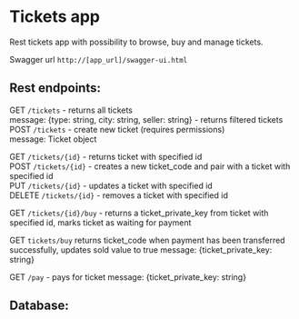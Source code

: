 # Tickets app

Rest tickets app with possibility to browse, buy and manage tickets.

Swagger url
`http://[app_url]/swagger-ui.html`

## Rest endpoints:

GET `/tickets` - returns all tickets  
message: {type: string, city: string, seller: string} - returns filtered tickets  
POST `/tickets` - create new ticket (requires permissions)  
message: Ticket object
    
GET `/tickets/{id}` - returns ticket with specified id  
POST `/tickets/{id}` - creates a new ticket_code and pair with a ticket with specified id  
PUT `/tickets/{id}` - updates a ticket with specified id  
DELETE `/tickets/{id}` - removes a ticket with specified id  

GET `/tickets/{id}/buy` - returns a ticket_private_key from ticket with specified id, marks ticket as waiting for payment

GET `tickets/buy` returns ticket_code when payment has been transferred successfully, updates sold value to true
message: {ticket_private_key: string}

GET `/pay` - pays for ticket
message: {ticket_private_key: string}

## Database: